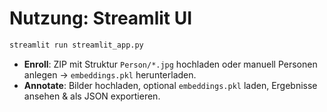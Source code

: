 
# Nutzung: Streamlit UI

```bash
streamlit run streamlit_app.py
```
- **Enroll**: ZIP mit Struktur `Person/*.jpg` hochladen oder manuell Personen anlegen → `embeddings.pkl` herunterladen.
- **Annotate**: Bilder hochladen, optional `embeddings.pkl` laden, Ergebnisse ansehen & als JSON exportieren.
